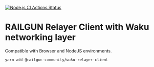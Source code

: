 [![Node.js CI Actions Status](https://github.com/Railgun-Community/waku-relayer-client/actions/workflows/node.js.yml/badge.svg?branch=main)](https://github.com/Railgun-Community/waku-relayer-client/actions)

# RAILGUN Relayer Client with Waku networking layer

Compatible with Browser and NodeJS environments.

`yarn add @railgun-community/waku-relayer-client`
